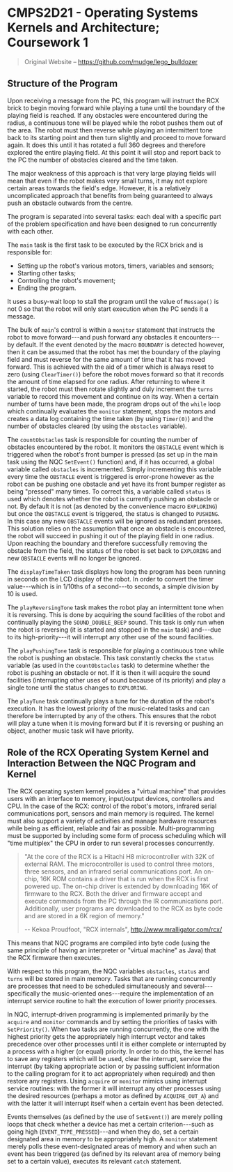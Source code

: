 CMPS2D21 - Operating Systems Kernels and Architecture; Coursework 1
====================================================================

> Original Website – https://github.com/mudge/lego_bulldozer


Structure of the Program
------------------------

Upon receiving a message from the PC, this program will instruct the RCX brick to begin moving forward while playing a tune until the boundary of the playing field is reached. If any obstacles were encountered during the radius, a continuous tone will be played while the robot pushes them out of the area. The robot must then reverse while playing an intermittent tone back to its starting point and then turn slightly and proceed to move forward again. It does this until it has rotated a full 360 degrees and therefore explored the entire playing field. At this point it will stop and report back to the PC the number of obstacles cleared and the time taken.

The major weakness of this approach is that very large playing fields will mean that even if the robot makes very small turns, it may not explore certain areas towards the field's edge. However, it is a relatively uncomplicated approach that benefits from being guaranteed to always push an obstacle outwards from the centre.

The program is separated into several tasks: each deal with a specific part of the problem specification and have been designed to run concurrently with each other.

The `main` task is the first task to be executed by the RCX brick and is responsible for:

* Setting up the robot's various motors, timers, variables and sensors;
* Starting other tasks;
* Controlling the robot's movement;
* Ending the program.

It uses a busy-wait loop to stall the program until the value of `Message()` is not 0 so that the robot will only start execution when the PC sends it a message.

The bulk of `main`'s control is within a `monitor` statement that instructs the robot to move forward---and push forward any obstacles it encounters---by default. If the event denoted by the macro `BOUNDARY` is detected however, then it can be assumed that the robot has met the boundary of the playing field and must reverse for the same amount of time that it has moved forward. This is achieved with the aid of a timer which is always reset to zero (using `ClearTimer()`) before the robot moves forward so that it records the amount of time elapsed for one radius. After returning to where it started, the robot must then rotate slightly and duly increment the `turns` variable to record this movement and continue on its way. When a certain number of turns have been made, the program drops out of the `while` loop which continually evaluates the `monitor` statement, stops the motors and creates a data log containing the time taken (by using `Timer(0)`) and the number of obstacles cleared (by using the `obstacles` variable).

The `countObstacles` task is responsible for counting the number of obstacles encountered by the robot. It monitors the `OBSTACLE` event which is triggered when the robot's front bumper is pressed (as set up in the main task using the NQC `SetEvent()` function) and, if it has occurred, a global variable called `obstacles` is incremented. Simply incrementing this variable every time the `OBSTACLE` event is triggered is error-prone however as the robot can be pushing one obstacle and yet have its front bumper register as being "pressed" many times. To correct this, a variable called `status` is used which denotes whether the robot is currently pushing an obstacle or not. By default it is not (as denoted by the convenience macro `EXPLORING`) but once the `OBSTACLE` event is triggered, the status is changed to `PUSHING`. In this case any new `OBSTACLE` events will be ignored as redundant presses. This solution relies on the assumption that once an obstacle is encountered, the robot will succeed in pushing it out of the playing field in one radius. Upon reaching the boundary and therefore successfully removing the obstacle from the field, the status of the robot is set back to `EXPLORING` and new `OBSTACLE` events will no longer be ignored.

The `displayTimeTaken` task displays how long the program has been running in seconds on the LCD display of the robot. In order to convert the timer value---which is in 1/10ths of a second---to seconds, a simple division by 10 is used.

The `playReversingTone` task makes the robot play an intermittent tone when it is reversing. This is done by acquiring the sound facilities of the robot and continually playing the `SOUND_DOUBLE_BEEP` sound. This task is only run when the robot is reversing (it is started and stopped in the `main` task) and---due to its high-priority---it will interrupt any other use of the sound facilities.

The `playPushingTone` task is responsible for playing a continuous tone while the robot is pushing an obstacle. This task constantly checks the `status` variable (as used in the `countObstacles` task) to determine whether the robot is pushing an obstacle or not. If it is then it will acquire the sound facilities (interrupting other uses of sound because of its priority) and play a single tone until the status changes to `EXPLORING`.

The `playTune` task continually plays a tune for the duration of the robot's execution. It has the lowest priority of the music-related tasks and can therefore be interrupted by any of the others. This ensures that the robot will play a tune when it is moving forward but if it is reversing or pushing an object, another music task will have priority.

Role of the RCX Operating System Kernel and Interaction Between the NQC Program and Kernel
------------------------------------------------------------------------------------------

The RCX operating system kernel provides a "virtual machine" that provides users with an interface to memory, input/output devices, controllers and CPU. In the case of the RCX: control of the robot's motors, infrared serial communications port, sensors and main memory is required. The kernel must also support a variety of activities and manage hardware resources while being as efficient, reliable and fair as possible. Multi-programming must be supported by including some form of process scheduling which will "time multiplex" the CPU in order to run several processes concurrently.

> "At the core of the RCX is a Hitachi H8 microcontroller with 32K of external RAM. The microcontroller is used to control three motors, three sensors, and an infrared serial communications port. An on-chip, 16K ROM contains a driver that is run when the RCX is first powered up. The on-chip driver is extended by downloading 16K of firmware to the RCX. Both the driver and firmware accept and execute commands from the PC through the IR communications port. Additionally, user programs are downloaded to the RCX as byte code and are stored in a 6K region of memory."
> 
> -- Kekoa Proudfoot, "RCX internals", http://www.mralligator.com/rcx/

This means that NQC programs are compiled into byte code (using the same principle of having an interpreter or "virtual machine" as Java) that the RCX firmware then executes.

With respect to this program, the NQC variables `obstacles`, `status` and `turns` will be stored in main memory. Tasks that are running concurrently are processes that need to be scheduled simultaneously and several---specifically the music-oriented ones---require the implementation of an interrupt service routine to halt the execution of lower priority processes.

In NQC, interrupt-driven programming is implemented primarily by the `acquire` and `monitor` commands and by setting the priorities of tasks with `SetPriority()`. When two tasks are running concurrently, the one with the highest priority gets the appropriately high interrupt vector and takes precedence over other processes until it is either complete or interrupted by a process with a higher (or equal) priority. In order to do this, the kernel has to save any registers which will be used, clear the interrupt, service the interrupt (by taking appropriate action or by passing sufficient information to the calling program for it to act appropriately when required) and then restore any registers. Using `acquire` or `monitor` mimics using interrupt service routines: with the former it will interrupt any other processes using the desired resources (perhaps a motor as defined by  `ACQUIRE_OUT_A`) and with the latter it will interrupt itself when a certain event has been detected.

Events themselves (as defined by the use of `SetEvent()`) are merely polling loops that check whether a device has met a certain criterion---such as going high (`EVENT_TYPE_PRESSED`)---and when they do, set a certain designated area in memory to be appropriately high. A `monitor` statement merely polls these event-designated areas of memory and when such an event has been triggered (as defined by its relevant area of memory being set to a certain value), executes its relevant `catch` statement.
